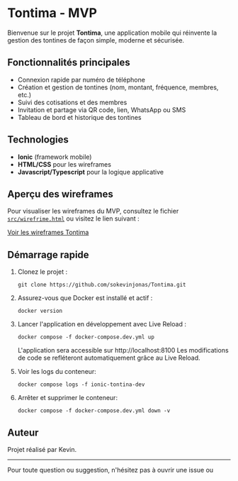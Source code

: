 # Tontima - MVP

Bienvenue sur le projet **Tontima**, une application mobile qui réinvente la gestion des tontines de façon simple, moderne et sécurisée.

## Fonctionnalités principales

- Connexion rapide par numéro de téléphone
- Création et gestion de tontines (nom, montant, fréquence, membres, etc.)
- Suivi des cotisations et des membres
- Invitation et partage via QR code, lien, WhatsApp ou SMS
- Tableau de bord et historique des tontines

## Technologies

- **Ionic** (framework mobile)
- **HTML/CSS** pour les wireframes
- **Javascript/Typescript** pour la logique applicative

## Aperçu des wireframes

Pour visualiser les wireframes du MVP, consultez le fichier [`src/wirefrime.html`](src/wirefrime.html) ou visitez le lien suivant :

[Voir les wireframes Tontima](https://sokevinjonas.github.io/tontima-wirefrime/) <!-- Remplacez ce lien par le lien réel si disponible -->

## Démarrage rapide

1. Clonez le projet :
   ```
   git clone https://github.com/sokevinjonas/Tontima.git
   ```
2. Assurez-vous que Docker est installé et actif :
   ```
   docker version
   ```
3. Lancer l'application en développement avec Live Reload :

   ```
   docker compose -f docker-compose.dev.yml up
   ```

   L'application sera accessible sur http://localhost:8100
   Les modifications de code se refléteront automatiquement grâce au Live Reload.

<!-- 4. Pour lancer le conteneur en arrière-plan:
   ```
   docker compose -f docker-compose.dev.yml up -d
   ``` -->

5. Voir les logs du conteneur:
   ```
   docker compose logs -f ionic-tontina-dev
   ```
6. Arrêter et supprimer le conteneur:
   ```
   docker compose -f docker-compose.dev.yml down -v
   ```

## Auteur

Projet réalisé par Kevin.

---

Pour toute question ou suggestion, n'hésitez pas à ouvrir une issue ou
